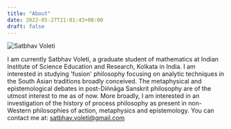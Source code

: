 ```yaml
---
title: "About"
date: 2022-05-27T21:01:43+08:00
draft: false
---
```


![Satbhav Voleti](../images/Satbhav.jpg)

I am currently Satbhav Voleti, a graduate student of mathematics at Indian Institute of Science Education and Research, Kolkata in India. I am interested in studying 'fusion' philosophy focusing on analytic techniques in the South Asian traditions broadly conceived. The metaphysical and epistemological debates in post-Diṅnāga Sanskrit philosophy are of the utmost interest to me as of now. More broadly, I am interested in an investigation of the history of process philosophy as present in non-Western philosophies of action, metaphysics and epistemology. You can contact me at: <satbhav.voleti@gmail.com> 



